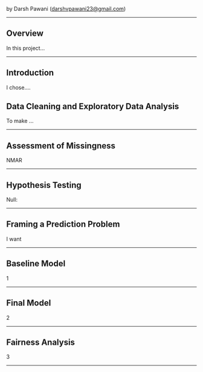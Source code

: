 by Darsh Pawani (darshvpawani23@gmail.com)


----

## Overview	

In this project...


----


## Introduction
I chose....


## Data Cleaning and Exploratory Data Analysis

To make ...

----

## Assessment of Missingness
NMAR

---

## Hypothesis Testing
Null:

----

## Framing a Prediction Problem
I want 

---

## Baseline Model
1

--- 
## Final Model
2

--- 
## Fairness Analysis
3

---